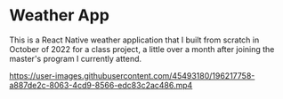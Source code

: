 # Weather App

This is a React Native weather application that I built from scratch in October of 2022 for a class project, a little over a month after joining the master's program I currently attend.

https://user-images.githubusercontent.com/45493180/196217758-a887de2c-8063-4cd9-8566-edc83c2ac486.mp4
